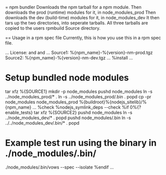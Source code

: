 = npm bundler
Downloads the npm tarball for a npm module.
Then downloads the prod (runtime) modules for it, in node_modules_prod
Then downloads the dev (build-time) modules for it, in node_modules_dev
It then tars up the two directories, into seperate tarballs.
All three tarballs are copied to the users rpmbuild Source directory.

== Usage in a rpm spec file
Currently, this is how you use this in a rpm spec file.

...
License:  <license1> and <license2> and <license3>
...
Source1:       %{npm_name}-%{version}-nm-prod.tgz
Source2:       %{npm_name}-%{version}-nm-dev.tgz
...
%install
...
# Setup bundled node modules
tar xfz %{SOURCE1}
mkdir -p node_modules
pushd node_modules
ln -s ../node_modules_prod/* .
ln -s ../node_modules_prod/.bin .
popd
cp -pr node_modules node_modules_prod %{buildroot}%{nodejs_sitelib}/%{npm_name}
...
%check
%nodejs_symlink_deps --check
%if 0%{?enable_tests}
tar xfz %{SOURCE2}
pushd node_modules
ln -s ../node_modules_dev/* .
popd
pushd node_modules/.bin
ln -s ../../node_modules_dev/.bin/* .
popd
# Example test run using the binary in ./node_modules/.bin/
./node_modules/.bin/vows --spec --isolate
%endif
...
